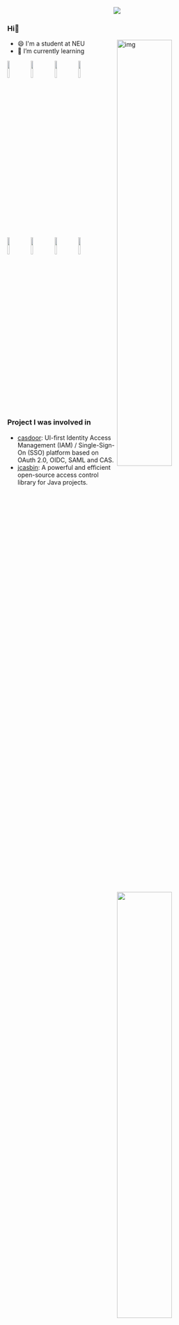 <p align="center"><img src="https://i.imgur.com/A6bWGFl.gif"/></p>

### Hi👋 

<img align="right" alt="img" src="https://cdn.pixabay.com/photo/2020/08/08/02/56/hacker-5471975_1280.png" width="50%" height="auto" />

- 😄 I'm a student at NEU
- 🌱 I’m currently learning 

<code><img width="10%" src="https://www.vectorlogo.zone/logos/java/java-ar21.svg"></code>
<code><img width="10%" src="https://www.vectorlogo.zone/logos/golang/golang-icon.svg"></code>
<code><img width="10%" src="https://www.vectorlogo.zone/logos/springio/springio-ar21.svg"></code>
<code><img width="10%" src="https://www.vectorlogo.zone/logos/docker/docker-official.svg"></code>

<code><img width="10%" src="https://www.vectorlogo.zone/logos/mysql/mysql-official.svg"></code>
<code><img width="10%" src="https://www.vectorlogo.zone/logos/redis/redis-official.svg"></code>
<code><img width="10%" src="https://www.vectorlogo.zone/logos/mongodb/mongodb-ar21.svg"></code>
<code><img width="10%" src="https://www.vectorlogo.zone/logos/postgresql/postgresql-ar21.svg"></code>


<img width="50%" align="right" src="https://github-readme-stats.vercel.app/api?username=OutOfEastGate&show_icons=true&hide_border=true" />

<img width="50%" align="right" src="https://github-readme-stats.vercel.app/api/top-langs/?username=OutOfEastGate&theme=dark&layout=compact">

### Project I was involved in
- [casdoor](https://github.com/casdoor/casdoor): UI-first Identity Access Management (IAM) / Single-Sign-On (SSO) platform based on OAuth 2.0, OIDC, SAML and CAS.
- [jcasbin](https://github.com/casbin/jcasbin): A powerful and efficient open-source access control library for Java projects.
